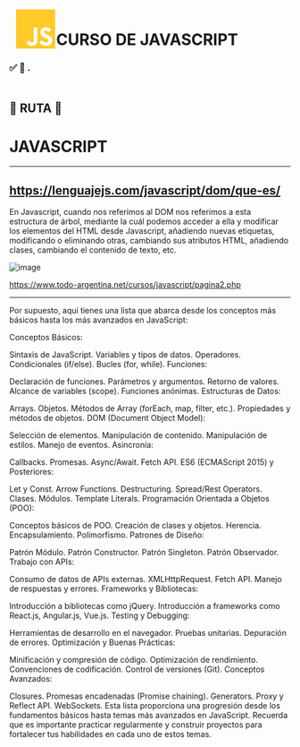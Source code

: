 <img src="https://github.com/judali05/JAVASCRIPT/blob/main/javascript_logo.png" style="width: 70px; height: 70px; margin: 2px; padding-left: 10px;" align="left" >  


<div style="padding-left: 10px;"><h1> CURSO DE JAVASCRIPT </h1></div>

### 	:white_check_mark: :bookmark_tabs: . <br> <br>


## :beginner: RUTA :beginner:

# JAVASCRIPT
***

## https://lenguajejs.com/javascript/dom/que-es/

En Javascript, cuando nos referimos al DOM nos referimos a esta estructura de árbol, mediante la cuál podemos acceder a ella y modificar los elementos del HTML desde Javascript, añadiendo nuevas etiquetas, modificando o eliminando otras, cambiando sus atributos HTML, añadiendo clases, cambiando el contenido de texto, etc.

![image](https://github.com/judali05/JAVASCRIPT/assets/129390687/6c094ff8-64c1-4a39-a2af-56c07a2d314e)

https://www.todo-argentina.net/cursos/javascript/pagina2.php
***

Por supuesto, aquí tienes una lista que abarca desde los conceptos más básicos hasta los más avanzados en JavaScript:

Conceptos Básicos:

Sintaxis de JavaScript.
Variables y tipos de datos.
Operadores.
Condicionales (if/else).
Bucles (for, while).
Funciones:

Declaración de funciones.
Parámetros y argumentos.
Retorno de valores.
Alcance de variables (scope).
Funciones anónimas.
Estructuras de Datos:

Arrays.
Objetos.
Métodos de Array (forEach, map, filter, etc.).
Propiedades y métodos de objetos.
DOM (Document Object Model):

Selección de elementos.
Manipulación de contenido.
Manipulación de estilos.
Manejo de eventos.
Asincronía:

Callbacks.
Promesas.
Async/Await.
Fetch API.
ES6 (ECMAScript 2015) y Posteriores:

Let y Const.
Arrow Functions.
Destructuring.
Spread/Rest Operators.
Clases.
Módulos.
Template Literals.
Programación Orientada a Objetos (POO):

Conceptos básicos de POO.
Creación de clases y objetos.
Herencia.
Encapsulamiento.
Polimorfismo.
Patrones de Diseño:

Patrón Módulo.
Patrón Constructor.
Patrón Singleton.
Patrón Observador.
Trabajo con APIs:

Consumo de datos de APIs externas.
XMLHttpRequest.
Fetch API.
Manejo de respuestas y errores.
Frameworks y Bibliotecas:

Introducción a bibliotecas como jQuery.
Introducción a frameworks como React.js, Angular.js, Vue.js.
Testing y Debugging:

Herramientas de desarrollo en el navegador.
Pruebas unitarias.
Depuración de errores.
Optimización y Buenas Prácticas:

Minificación y compresión de código.
Optimización de rendimiento.
Convenciones de codificación.
Control de versiones (Git).
Conceptos Avanzados:

Closures.
Promesas encadenadas (Promise chaining).
Generators.
Proxy y Reflect API.
WebSockets.
Esta lista proporciona una progresión desde los fundamentos básicos hasta temas más avanzados en JavaScript. Recuerda que es importante practicar regularmente y construir proyectos para fortalecer tus habilidades en cada uno de estos temas.





